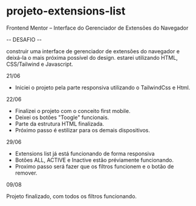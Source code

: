 # projeto-extensions-list
Frontend Mentor – Interface do Gerenciador de Extensões do Navegador

-- DESAFIO --

construir uma interface de gerenciador de extensões do navegador e deixá-la o mais próxima possível do design.
estarei utilizando HTML, CSS/Tailwind e Javascript. 

21/06 
- Iniciei o projeto pela parte responsiva utilizando o TailwindCss e Html.

22/06
- Finalizei o projeto com o conceito first mobile.
- Deixei os botões "Toogle" funcionais.
- Parte da estrutura HTML finalizada.
- Próximo passo é estilizar para os demais dispositivos.

29/06
- Extensions list já está funcionando de forma responsiva
- Botões ALL, ACTIVE e Inactive estão préviamente funcionando.
- Proximo passo será fazer que os filtros funcionem e o botão de remover.

09/08

Projeto finalizado, com todos os filtros funcionando.